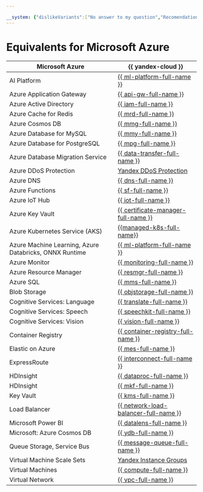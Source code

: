 ```yaml
---

__system: {"dislikeVariants":["No answer to my question","Recomendations didn't help","The content doesn't match title","Other"]}
---
```

# Equivalents for Microsoft Azure

| Microsoft Azure | {{ yandex-cloud }} |
| ---- | ---- |
| AI Platform | [{{ ml-platform-full-name }}](../../datasphere/) |
| Azure Application Gateway | [{{ api-gw-full-name }}](../../api-gateway/) |
| Azure Active Directory | [{{ iam-full-name }}](../../iam/) |
| Azure Cache for Redis | [{{ mrd-full-name }}](../../managed-redis/) |
| Azure Cosmos DB | [{{ mmg-full-name }}](../../managed-mongodb/) |
| Azure Database for MySQL | [{{ mmy-full-name }}](../../managed-mysql/) |
| Azure Database for PostgreSQL | [{{ mpg-full-name }}](../../managed-postgresql/) |
| Azure Database Migration Service | [{{ data-transfer-full-name }}](../../data-transfer/) |
| Azure DDoS Protection | [Yandex DDoS Protection](../../vpc/ddos-protection/) |
| Azure DNS | [{{ dns-full-name }}](../../dns/) |
| Azure Functions | [{{ sf-full-name }}](../../functions/) |
| Azure IoT Hub | [{{ iot-full-name }}](../../iot-core/) |
| Azure Key Vault | [{{ certificate-manager-full-name }}](../../certificate-manager/) |
| Azure Kubernetes Service (AKS) | [{{managed-k8s-full-name}}](../../managed-kubernetes/) |
| Azure Machine Learning, Azure Databricks, ONNX Runtime | [{{ ml-platform-full-name }}](../../datasphere/) |
| Azure Monitor | [{{ monitoring-full-name }}](../../monitoring/) |
| Azure Resource Manager | [{{ resmgr-full-name }}](../../resource-manager/) |
| Azure SQL | [{{ mms-full-name }}](../../managed-sqlserver/) |
| Blob Storage | [{{ objstorage-full-name }}](../../storage/) |
| Cognitive Services: Language | [{{ translate-full-name }}](../../translate/) |
| Cognitive Services: Speech | [{{ speechkit-full-name }}](../../speechkit/) |
| Cognitive Services: Vision | [{{ vision-full-name }}](../../vision/) |
| Container Registry | [{{ container-registry-full-name }}](../../container-registry/) |
| Elastic on Azure | [{{ mes-full-name }}](../../managed-elasticsearch/) |
| ExpressRoute | [{{ interconnect-full-name }}](../../interconnect/) |
| HDInsight | [{{ dataproc-full-name }}](../../data-proc/) |
| HDInsight | [{{ mkf-full-name }}](../../managed-kafka/) |
| Key Vault | [{{ kms-full-name }}](../../kms/) |
| Load Balancer | [{{ network-load-balancer-full-name }}](../../network-load-balancer/) |
| Microsoft Power BI | [{{ datalens-full-name }}](../../datalens/) |
| Microsoft: Azure Cosmos DB | [{{ ydb-full-name }}](../../ydb/) |
| Queue Storage, Service Bus | [{{ message-queue-full-name }}](../../message-queue/) |
| Virtual Machine Scale Sets | [Yandex Instance Groups](../../compute/concepts/instance-groups/) |
| Virtual Machines | [{{ compute-full-name }}](../../compute/) |
| Virtual Network | [{{ vpc-full-name }}](../../vpc/) |


